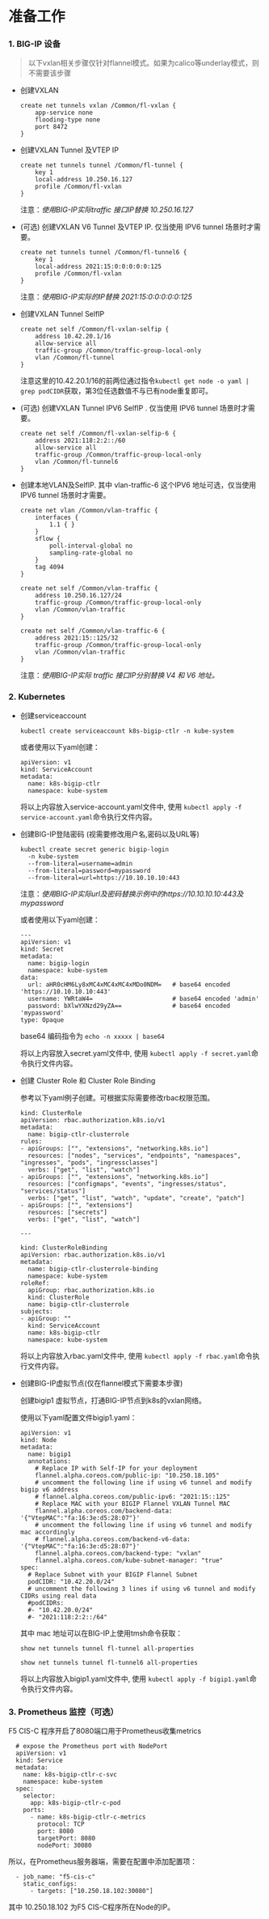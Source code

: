 # 准备工作

### 1. BIG-IP 设备 

> 以下vxlan相关步骤仅针对flannel模式。如果为calico等underlay模式，则不需要该步骤

  - 创建VXLAN

    ```
    create net tunnels vxlan /Common/fl-vxlan {
        app-service none
        flooding-type none
        port 8472
    }
    ```

  - 创建VXLAN Tunnel 及VTEP IP

    ```
    create net tunnels tunnel /Common/fl-tunnel {
        key 1
        local-address 10.250.16.127
        profile /Common/fl-vxlan
    }
    ```

    注意：*使用BIG-IP实际traffic 接口IP替换 10.250.16.127*

  - (可选) 创建VXLAN V6 Tunnel 及VTEP IP. 仅当使用 IPV6 tunnel 场景时才需要。

    ```
    create net tunnels tunnel /Common/fl-tunnel6 {
        key 1
        local-address 2021:15:0:0:0:0:0:125
        profile /Common/fl-vxlan
    }
    ```

    注意：*使用BIG-IP实际的IP替换 2021:15:0:0:0:0:0:125*

  - 创建VXLAN Tunnel SelfIP

    ```
    create net self /Common/fl-vxlan-selfip {
        address 10.42.20.1/16
        allow-service all
        traffic-group /Common/traffic-group-local-only
        vlan /Common/fl-tunnel
    }
    ```

    注意这里的10.42.20.1/16的前两位通过指令`kubectl get node -o yaml | grep podCIDR`获取，第3位任选数值不与已有node重复即可。

  - (可选) 创建VXLAN Tunnel IPV6 SelfIP . 仅当使用 IPV6 tunnel 场景时才需要。

    ```
    create net self /Common/fl-vxlan-selfip-6 {
        address 2021:118:2:2::/60
        allow-service all
        traffic-group /Common/traffic-group-local-only
        vlan /Common/fl-tunnel6
    }
    ```

  - 创建本地VLAN及SelfIP. 其中 vlan-traffic-6 这个IPV6 地址可选，仅当使用 IPV6 tunnel 场景时才需要。

    ```
    create net vlan /Common/vlan-traffic {
        interfaces {
            1.1 { }
        }
        sflow {
            poll-interval-global no
            sampling-rate-global no
        }
        tag 4094
    }
    ```

    ```
    create net self /Common/vlan-traffic {
        address 10.250.16.127/24
        traffic-group /Common/traffic-group-local-only
        vlan /Common/vlan-traffic
    }
    ```

    ```
    create net self /Common/vlan-traffic-6 {
        address 2021:15::125/32
        traffic-group /Common/traffic-group-local-only
        vlan /Common/vlan-traffic
    }
    ```

    注意：*使用BIG-IP实际 traffic 接口IP分别替换 V4 和 V6 地址。*

### 2. Kubernetes

  - 创建serviceaccount

    `kubectl create serviceaccount k8s-bigip-ctlr -n kube-system`

    或者使用以下yaml创建：

    ```
    apiVersion: v1
    kind: ServiceAccount
    metadata:
      name: k8s-bigip-ctlr
      namespace: kube-system
    ```

    将以上内容放入service-account.yaml文件中, 使用 `kubectl apply -f service-account.yaml`命令执行文件内容。

  - 创建BIG-IP登陆密码 (视需要修改用户名,密码以及URL等)

    ```
    kubectl create secret generic bigip-login
      -n kube-system
      --from-literal=username=admin
      --from-literal=password=mypassword
      --from-literal=url=https://10.10.10.10:443
    ```

    注意：*使用BIG-IP实际url及密码替换示例中的https://10.10.10.10:443及mypassword*

    或者使用以下yaml创建：
    ```
    ---
    apiVersion: v1
    kind: Secret
    metadata:
      name: bigip-login
      namespace: kube-system
    data:
      url: aHR0cHM6Ly8xMC4xMC4xMC4xMDo0NDM=   # base64 encoded 'https://10.10.10.10:443'
      username: YWRtaW4=                      # base64 encoded 'admin'
      password: bXlwYXNzd29yZA==              # base64 encoded 'mypassword'
    type: Opaque
    ```
    base64 编码指令为 `echo -n xxxxx | base64`

    将以上内容放入secret.yaml文件中, 使用 `kubectl apply -f secret.yaml`命令执行文件内容。

  - 创建 Cluster Role 和 Cluster Role Binding

    参考以下yaml例子创建。可根据实际需要修改rbac权限范围。

    ```
    kind: ClusterRole
    apiVersion: rbac.authorization.k8s.io/v1
    metadata:
      name: bigip-ctlr-clusterrole
    rules:
    - apiGroups: ["", "extensions", "networking.k8s.io"]
      resources: ["nodes", "services", "endpoints", "namespaces", "ingresses", "pods", "ingressclasses"]
      verbs: ["get", "list", "watch"]
    - apiGroups: ["", "extensions", "networking.k8s.io"]
      resources: ["configmaps", "events", "ingresses/status", "services/status"]
      verbs: ["get", "list", "watch", "update", "create", "patch"]
    - apiGroups: ["", "extensions"]
      resources: ["secrets"]
      verbs: ["get", "list", "watch"]

    ---

    kind: ClusterRoleBinding
    apiVersion: rbac.authorization.k8s.io/v1
    metadata:
      name: bigip-ctlr-clusterrole-binding
      namespace: kube-system
    roleRef:
      apiGroup: rbac.authorization.k8s.io
      kind: ClusterRole
      name: bigip-ctlr-clusterrole
    subjects:
    - apiGroup: ""
      kind: ServiceAccount
      name: k8s-bigip-ctlr
      namespace: kube-system
    ```

    将以上内容放入rbac.yaml文件中, 使用 `kubectl apply -f rbac.yaml`命令执行文件内容。

  - 创建BIG-IP虚拟节点(仅在flannel模式下需要本步骤)

    创建bigip1 虚拟节点，打通BIG-IP节点到k8s的vxlan网络。

    使用以下yaml配置文件bigip1.yaml：

    ```
    apiVersion: v1
    kind: Node
    metadata:
      name: bigip1
      annotations:
        # Replace IP with Self-IP for your deployment
        flannel.alpha.coreos.com/public-ip: "10.250.18.105"
        # uncomment the following line if using v6 tunnel and modify bigip v6 address
        # flannel.alpha.coreos.com/public-ipv6: "2021:15::125"
        # Replace MAC with your BIGIP Flannel VXLAN Tunnel MAC
        flannel.alpha.coreos.com/backend-data: '{"VtepMAC":"fa:16:3e:d5:28:07"}'
        # uncomment the following line if using v6 tunnel and modify mac accordingly
        # flannel.alpha.coreos.com/backend-v6-data: '{"VtepMAC":"fa:16:3e:d5:28:07"}'
        flannel.alpha.coreos.com/backend-type: "vxlan"
        flannel.alpha.coreos.com/kube-subnet-manager: "true"
    spec:
      # Replace Subnet with your BIGIP Flannel Subnet
      podCIDR: "10.42.20.0/24"
      # uncomment the following 3 lines if using v6 tunnel and modify CIDRs using real data
      #podCIDRs:
      #- "10.42.20.0/24"
      #- "2021:118:2:2::/64"
    ```

    其中 mac 地址可以在BIG-IP上使用tmsh命令获取：

    `show net tunnels tunnel fl-tunnel all-properties`

    `show net tunnels tunnel fl-tunnel6 all-properties`

    将以上内容放入bigip1.yaml文件中, 使用 `kubectl apply -f bigip1.yaml`命令执行文件内容。

### 3. Prometheus 监控（可选）

  F5 CIS-C 程序开启了8080端口用于Prometheus收集metrics

  ```
    # expose the Prometheus port with NodePort
    apiVersion: v1
    kind: Service
    metadata:
      name: k8s-bigip-ctlr-c-svc
      namespace: kube-system
    spec:
      selector:
        app: k8s-bigip-ctlr-c-pod
      ports:
        - name: k8s-bigip-ctlr-c-metrics
          protocol: TCP
          port: 8080
          targetPort: 8080
          nodePort: 30080
  ```

  所以，在Prometheus服务器端，需要在配置中添加配置项：

  ```
    - job_name: "f5-cis-c"
      static_configs:
        - targets: ["10.250.18.102:30080"]
  ```
  其中 10.250.18.102 为F5 CIS-C程序所在Node的IP。

